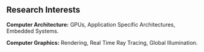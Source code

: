 ## Research Interests
**Computer Architecture:** GPUs, Application Specific Architectures,
Embedded Systems. 

**Computer Graphics:** Rendering, Real Time Ray Tracing,
Global Illumination.
